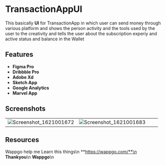# TransactionAppUI

This basically **UI** for TransactionApp in which user can send money through various platform and shows the person activity and the tools used by the user to the creativity and tells the user about the subscription experiy and active status and balance in the Wallet


## Features

* **Figma Pro**
* **Dribbble Pro**
* **Adobe Xd**
* **Sketch App**
* **Google Analytics**
* **Marvel App**



## Screenshots
|||||
|:----------------------------------------:|:-----------------------------------------:|:-----------------------------------------:|:-----------------------------------------:|
|  ![Screenshot_1621001672](https://user-images.githubusercontent.com/67942414/118283467-03447900-b4ed-11eb-9b6e-76807f820b81.png) |![Screenshot_1621001683](https://user-images.githubusercontent.com/67942414/118283544-1ce5c080-b4ed-11eb-9947-ce620ca264f3.png)


## Resources
Wappgo help me Learn this things\n
**https://wappgo.com/**\n
**Thankyou**\n
**Wappgo**\n
